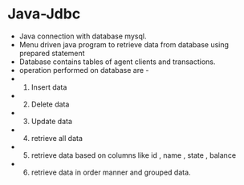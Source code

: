 # Java-Jdbc

* Java connection with database mysql.
* Menu driven java program to retrieve data from database using prepared statement 
* Database contains tables of agent clients and transactions.
* operation performed on database are - 
* 1) Insert data
* 2) Delete data
* 3) Update data
* 4) retrieve all data
* 5) retrieve data based on columns like id , name , state , balance
* 6) retrieve data in order manner and grouped data. 
